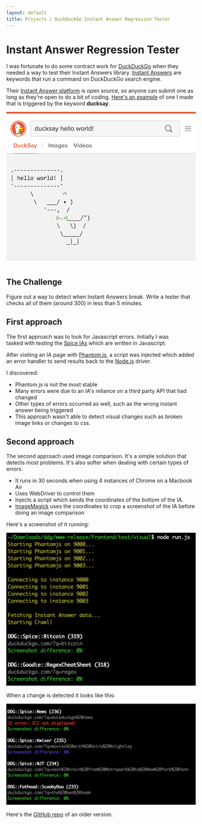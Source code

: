 ```yaml
---
layout: default
title: Projects / DuckDuckGo Instant Answer Regression Tester
---
```


# Instant Answer Regression Tester

I was fortunate to do some contract work for [DuckDuckGo](https://duckduckgo.com/) when they needed a way to test their  Instant Answers library. [Instant Answers](https://duck.co/help/features/instant-answers-and-other-features) are keywords that run a command on DuckDuckGo search engine. 

Their [Instant Answer platform](http://duckduckhack.com/) is open source, so anyone can submit one as long as they're open to do a bit of coding. [Here's an example](https://duckduckgo.com/?q=ducksay+hello+world!&ia=ducksay) of one I made that is triggered by the keyword **ducksay**.

![ducksay](/images/projects_ddg3.png)


## The Challenge

Figure out a way to detect when Instant Answers break. Write a tester that checks all of them (around 300) in less than 5 minutes.


## First approach

The first approach was to look for Javascript errors. Initially I was  
tasked with testing the [Spice IAs](https://github.com/duckduckgo/zeroclickinfo-spice) which are written in Javascript.

After visiting an IA page with [Phantom.js](http://phantomjs.org/), a script was injected which added an error handler to send results back to the [Node.js](https://nodejs.org/en/) driver.

I discovered:

- Phantom.js is not the most stable
- Many errors were due to an IA's reliance on a third party API that had changed
- Other types of errors occurred as well, such as the wrong instant answer being triggered
- This approach wasn't able to detect visual changes such as broken image links or changes to css.

## Second approach

The second approach used image comparison. It's a simple solution that detects most problems. It's also softer when dealing with certain types of errors.

- It runs in 30 seconds when using 4 instances of Chrome on a Macbook Air
- Uses WebDriver to control them
- Injects a script which sends the coordinates of the bottom of the IA. 
- [ImageMagick](http://www.imagemagick.org/) uses the coordinates to crop a screenshot of the IA before doing an image comparison

Here's a screenshot of it running:

![duckducktest](/images/projects_ddg1.png)

When a change is detected it looks like this:

![duckducktest](/images/projects_ddg2.png)


Here's the [GitHub repo](https://github.com/csytan/duckducktest) of an older version.


